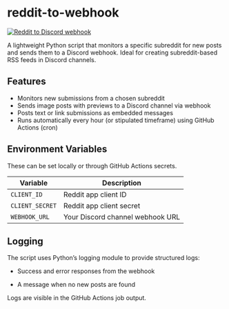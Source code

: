 # reddit-to-webhook

[![Reddit to Discord webhook](https://github.com/jlgsjlgs/reddit-to-webhook/actions/workflows/main.yml/badge.svg)](https://github.com/jlgsjlgs/reddit-to-webhook/actions/workflows/main.yml)

A lightweight Python script that monitors a specific subreddit for new posts and sends them to a Discord webhook. Ideal for creating subreddit-based RSS feeds in Discord channels.

## Features

- Monitors new submissions from a chosen subreddit
- Sends image posts with previews to a Discord channel via webhook
- Posts text or link submissions as embedded messages
- Runs automatically every hour (or stipulated timeframe) using GitHub Actions (cron)

## Environment Variables

These can be set locally or through GitHub Actions secrets.

| Variable        | Description                      |
| --------------- | -------------------------------- |
| `CLIENT_ID`     | Reddit app client ID             |
| `CLIENT_SECRET` | Reddit app client secret         |
| `WEBHOOK_URL`   | Your Discord channel webhook URL |

## Logging

The script uses Python’s logging module to provide structured logs:

- Success and error responses from the webhook

- A message when no new posts are found

Logs are visible in the GitHub Actions job output.
